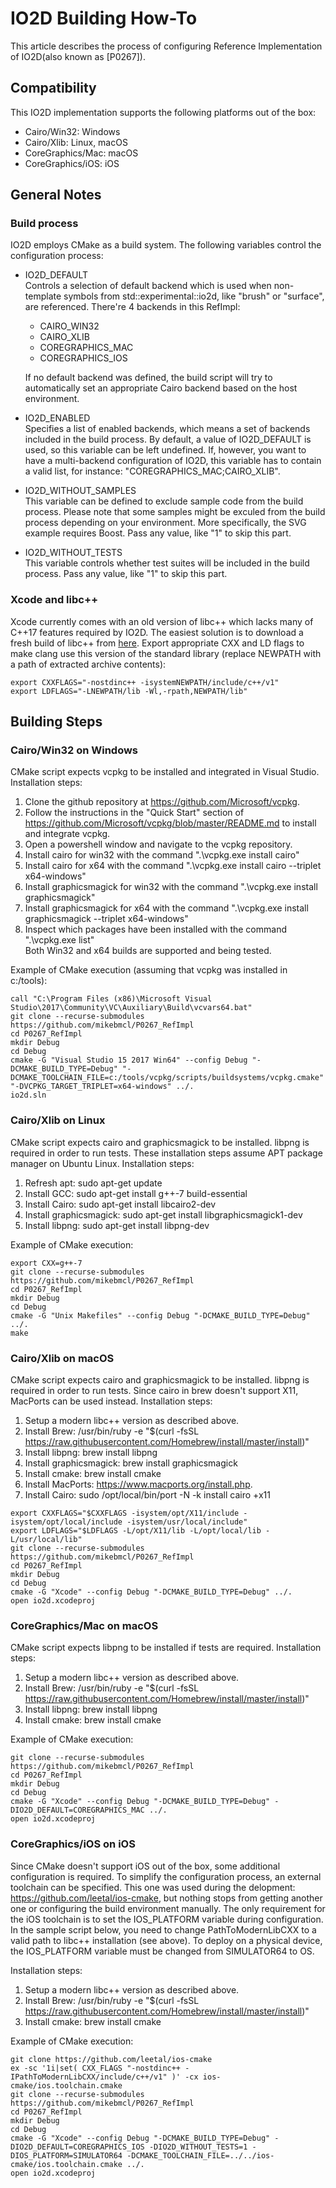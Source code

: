 # IO2D Building How-To

This article describes the process of configuring Reference Implementation of IO2D(also known as [P0267]).

## Compatibility

This IO2D implementation supports the following platforms out of the box:
* Cairo/Win32: Windows
* Cairo/Xlib: Linux, macOS
* CoreGraphics/Mac: macOS
* CoreGraphics/iOS: iOS

## General Notes

### Build process
IO2D employs CMake as a build system. The following variables control the configuration process:
* IO2D_DEFAULT  
Controls a selection of default backend which is used when non-template symbols from std::experimental::io2d, like "brush" or "surface", are referenced.
There're 4 backends in this RefImpl:
  * CAIRO_WIN32
  * CAIRO_XLIB
  * COREGRAPHICS_MAC
  * COREGRAPHICS_IOS  

  If no default backend was defined, the build script will try to automatically set an appropriate Cairo backend based on the host environment.  
  
* IO2D_ENABLED  
Specifies a list of enabled backends, which means a set of backends included in the build process.
By default, a value of IO2D_DEFAULT is used, so this variable can be left undefined.
If, however, you want to have a multi-backend configuration of IO2D, this variable has to contain a valid list, for instance: "COREGRAPHICS_MAC;CAIRO_XLIB". 
* IO2D_WITHOUT_SAMPLES  
This variable can be defined to exclude sample code from the build process.
Please note that some samples might be exculed from the build process depending on your environment.
More specifically, the SVG example requires Boost.
Pass any value, like "1" to skip this part. 
* IO2D_WITHOUT_TESTS  
This variable controls whether test suites will be included in the build process.
Pass any value, like "1" to skip this part.

### Xcode and libc++
Xcode currently comes with an old version of libc++ which lacks many of C++17 features required by IO2D.
The easiest solution is to download a fresh build of libc++ from [here](http://releases.llvm.org/6.0.0/clang+llvm-6.0.0-x86_64-apple-darwin.tar.xz).
Export appropriate CXX and LD flags to make clang use this version of the standard library (replace NEWPATH with a path of extracted archive contents):
```
export CXXFLAGS="-nostdinc++ -isystemNEWPATH/include/c++/v1"
export LDFLAGS="-LNEWPATH/lib -Wl,-rpath,NEWPATH/lib"
```
## Building Steps

### Cairo/Win32 on Windows
CMake script expects vcpkg to be installed and integrated in Visual Studio.
Installation steps:
1. Clone the github repository at https://github.com/Microsoft/vcpkg.
2. Follow the instructions in the "Quick Start" section of https://github.com/Microsoft/vcpkg/blob/master/README.md to install and integrate vcpkg.
3. Open a powershell window and navigate to the vcpkg repository.
4. Install cairo for win32 with the command ".\vcpkg.exe install cairo"
5. Install cairo for x64 with the command ".\vcpkg.exe install cairo --triplet x64-windows"
6. Install graphicsmagick for win32 with the command ".\vcpkg.exe install graphicsmagick"
7. Install graphicsmagick for x64 with the command ".\vcpkg.exe install graphicsmagick --triplet x64-windows"
8. Inspect which packages have been installed with the command ".\vcpkg.exe list"   
Both Win32 and x64 builds are supported and being tested.

Example of CMake execution (assuming that vcpkg was installed in c:/tools):
```
call "C:\Program Files (x86)\Microsoft Visual Studio\2017\Community\VC\Auxiliary\Build\vcvars64.bat"
git clone --recurse-submodules https://github.com/mikebmcl/P0267_RefImpl
cd P0267_RefImpl
mkdir Debug
cd Debug
cmake -G "Visual Studio 15 2017 Win64" --config Debug "-DCMAKE_BUILD_TYPE=Debug" "-DCMAKE_TOOLCHAIN_FILE=c:/tools/vcpkg/scripts/buildsystems/vcpkg.cmake" "-DVCPKG_TARGET_TRIPLET=x64-windows" ../.
io2d.sln
```

### Cairo/Xlib on Linux
CMake script expects cairo and graphicsmagick to be installed. libpng is required in order to run tests.
These installation steps assume APT package manager on Ubuntu Linux.
Installation steps:
1. Refresh apt: sudo apt-get update
2. Install GCC: sudo apt-get install g++-7 build-essential
3. Install Cairo: sudo apt-get install libcairo2-dev
4. Install graphicsmagick: sudo apt-get install libgraphicsmagick1-dev
5. Install libpng: sudo apt-get install libpng-dev

Example of CMake execution:
```
export CXX=g++-7
git clone --recurse-submodules https://github.com/mikebmcl/P0267_RefImpl
cd P0267_RefImpl
mkdir Debug
cd Debug
cmake -G "Unix Makefiles" --config Debug "-DCMAKE_BUILD_TYPE=Debug" ../.
make
```

### Cairo/Xlib on macOS
CMake script expects cairo and graphicsmagick to be installed. libpng is required in order to run tests.
Since cairo in brew doesn't support X11, MacPorts can be used instead.
Installation steps:
1. Setup a modern libc++ version as described above.
2. Install Brew: /usr/bin/ruby -e "$(curl -fsSL https://raw.githubusercontent.com/Homebrew/install/master/install)"
3. Install libpng: brew install libpng
4. Install graphicsmagick: brew install graphicsmagick
5. Install cmake: brew install cmake
6. Install MacPorts: https://www.macports.org/install.php.
7. Install Cairo: sudo /opt/local/bin/port -N -k install cairo +x11

```
export CXXFLAGS="$CXXFLAGS -isystem/opt/X11/include -isystem/opt/local/include -isystem/usr/local/include"
export LDFLAGS="$LDFLAGS -L/opt/X11/lib -L/opt/local/lib -L/usr/local/lib"
git clone --recurse-submodules https://github.com/mikebmcl/P0267_RefImpl
cd P0267_RefImpl
mkdir Debug
cd Debug
cmake -G "Xcode" --config Debug "-DCMAKE_BUILD_TYPE=Debug" ../.
open io2d.xcodeproj
```

### CoreGraphics/Mac on macOS
CMake script expects libpng to be installed if tests are required.
Installation steps:
1. Setup a modern libc++ version as described above.
2. Install Brew: /usr/bin/ruby -e "$(curl -fsSL https://raw.githubusercontent.com/Homebrew/install/master/install)"
3. Install libpng: brew install libpng
4. Install cmake: brew install cmake

Example of CMake execution:
```
git clone --recurse-submodules https://github.com/mikebmcl/P0267_RefImpl
cd P0267_RefImpl
mkdir Debug
cd Debug
cmake -G "Xcode" --config Debug "-DCMAKE_BUILD_TYPE=Debug" -DIO2D_DEFAULT=COREGRAPHICS_MAC ../.
open io2d.xcodeproj
```

### CoreGraphics/iOS on iOS
Since CMake doesn't support iOS out of the box, some additional configuration is required. To simplify the configuration process, an external toolchain can be specified. This one was used during the delopment: https://github.com/leetal/ios-cmake, but nothing stops from getting another one or configuring the build environment manually. The only requirement for the iOS toolchain is to set the IOS_PLATFORM variable during configuration. In the sample script below, you need to change PathToModernLibCXX to a valid path to libc++ installation (see above). To deploy on a physical device, the IOS_PLATFORM variable must be changed from SIMULATOR64 to OS.

Installation steps:
1. Setup a modern libc++ version as described above.
2. Install Brew: /usr/bin/ruby -e "$(curl -fsSL https://raw.githubusercontent.com/Homebrew/install/master/install)"
3. Install cmake: brew install cmake

Example of CMake execution:
```
git clone https://github.com/leetal/ios-cmake
ex -sc '1i|set( CXX_FLAGS "-nostdinc++ -IPathToModernLibCXX/include/c++/v1" )' -cx ios-cmake/ios.toolchain.cmake
git clone --recurse-submodules https://github.com/mikebmcl/P0267_RefImpl
cd P0267_RefImpl
mkdir Debug
cd Debug
cmake -G "Xcode" --config Debug "-DCMAKE_BUILD_TYPE=Debug" -DIO2D_DEFAULT=COREGRAPHICS_IOS -DIO2D_WITHOUT_TESTS=1 -DIOS_PLATFORM=SIMULATOR64 -DCMAKE_TOOLCHAIN_FILE=../../ios-cmake/ios.toolchain.cmake ../.
open io2d.xcodeproj
```
